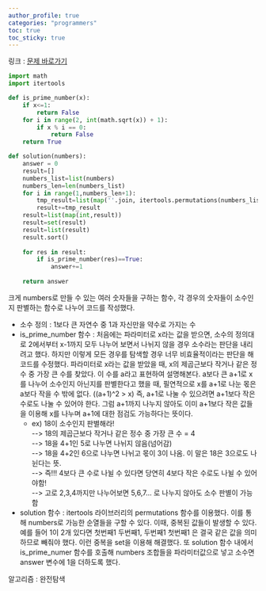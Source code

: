 ```yaml
---
author_profile: true
categories: "programmers"
toc: true
toc_sticky: true
---
```


링크 : [문제 바로가기](https://programmers.co.kr/learn/courses/30/lessons/42839)

```python
import math
import itertools

def is_prime_number(x):
    if x<=1:
        return False
    for i in range(2, int(math.sqrt(x)) + 1):
        if x % i == 0:
            return False
    return True

def solution(numbers):
    answer = 0
    result=[]
    numbers_list=list(numbers)
    numbers_len=len(numbers_list)
    for i in range(1,numbers_len+1):
        tmp_result=list(map(''.join, itertools.permutations(numbers_list,i)))
        result+=tmp_result
    result=list(map(int,result))    
    result=set(result)
    result=list(result)
    result.sort()
    
    for res in result:
        if is_prime_number(res)==True:
            answer+=1
    
    return answer
```

크게 numbers로 만들 수 있는 여러 숫자들을 구하는 함수, 각 경우의 숫자들이 소수인지 판별하는 함수로 나누어 코드를 작성했다.    
- 소수 정의 : 1보다 큰 자연수 중 1과 자신만을 약수로 가지는 수   
- is_prime_number 함수 : 처음에는 파라미터로 x라는 값을 받으면, 소수의 정의대로 2에서부터 x-1까지 모두 나누어 보면서 나뉘지 않을 경우 소수라는 판단을 내리려고 했다. 하지만 이렇게 모든 경우를 탐색할 경우 너무 비효율적이라는 판단을 해 코드를 수정했다. 파라미터로 x라는 값을 받았을 때, x의 제곱근보다 작거나 같은 정수 중 가장 큰 수를 찾았다. 이 수를 a라고 표현하여 설명해본다. a보다 큰 a+1로 x를 나누어 소수인지 아닌지를 판별한다고 했을 때, 필연적으로 x를 a+1로 나눈 몫은 a보다 작을 수 밖에 없다. ((a+1)^2 > x) 즉, a+1로 나눌 수 있으려면 a+1보다 작은 수로도 나눌 수 있어야 한다. 그럼 a+1까지 나누지 않아도 이미 a+1보다 작은 값들을 이용해 x를 나누며 a+1에 대한 점검도 가능하다는 뜻이다.
    - ex) 18이 소수인지 판별해라!           
    --> 18의 제곱근보다 작거나 같은 정수 중 가장 큰 수 = 4        
    --> 18을 4+1인 5로 나누면 나뉘지 않음(넘어감)      
    --> 18을 4+2인 6으로 나누면 나뉘고 몫이 3이 나옴. 이 말은 18은 3으로도 나뉜다는 뜻.      
    --> 즉!!! 4보다 큰 수로 나뉠 수 있다면 당연히 4보다 작은 수로도 나뉠 수 있어야함!      
    --> 고로 2,3,4까지만 나누어보면 5,6,7... 로 나누지 않아도 소수 판별이 가능함       
- solution 함수 :  itertools 라이브러리의 permutations 함수를 이용했다. 이를 통해 numbers로 가능한 순열들을 구할 수 있다. 이때, 중복된 값들이 발생할 수 있다. 예를 들어 1이 2개 있다면 첫번째1 두번째1, 두번째1 첫번째1 은 결국 같은 값을 의미하므로 빼줘야 했다. 이런 중복을 set을 이용해 해결했다. 또 solution 함수 내에서 is_prime_numer 함수를 호출해 numbers 조합들을 파라미터값으로 넣고 소수면 answer 변수에 1을 더하도록 했다.


알고리즘 : 완전탐색